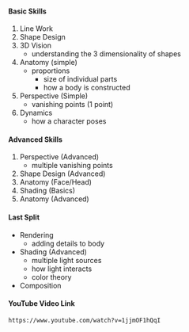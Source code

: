 #### Basic Skills
1. Line Work
2. Shape Design
3. 3D Vision
	- understanding the 3 dimensionality of shapes
4. Anatomy (simple)
	- proportions
		- size of individual parts 
		- how a body is constructed
5. Perspective (Simple)
	- vanishing points (1 point)
6. Dynamics
	- how a character poses

#### Advanced Skills
1. Perspective (Advanced)
	- multiple vanishing points
 2. Shape Design (Advanced)
 3. Anatomy (Face/Head)
 4. Shading (Basics)
 5. Anatomy (Advanced)
#### Last Split
- Rendering
	- adding details to body
- Shading (Advanced)
	- multiple light sources
	- how light interacts
	- color theory
- Composition

#### YouTube Video Link
`https://www.youtube.com/watch?v=1jjmOF1hQqI`